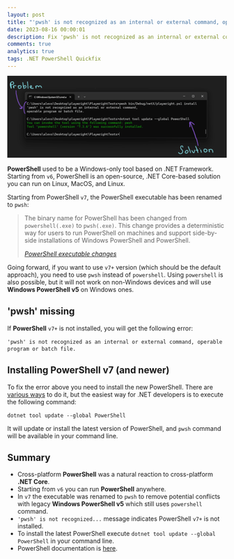 ```yaml
---
layout: post
title: "'pwsh' is not recognized as an internal or external command, operable program or batch file"
date: 2023-08-16 00:00:01
description: Fix 'pwsh' is not recognized as an internal or external command, operable program or batch file
comments: true
analytics: true
tags: .NET PowerShell Quickfix
---
```


<img src='/public/images/powershell/powershell.png' alt="a console with pwsh is not recognized as an internal or external command error message"/>

**PowerShell** used to be a Windows-only tool based on .NET Framework. Starting from `v6`, PowerShell is an open-source, .NET Core-based solution you can run on Linux, MacOS, and Linux.
<br>

Starting from PowerShell `v7`, the PowerShell executable has been renamed to `pwsh`:

> The binary name for PowerShell has been changed from `powershell(.exe)` to `pwsh(.exe)`. This change provides a deterministic way for users to run PowerShell on machines and support side-by-side installations of Windows PowerShell and PowerShell.
>
> <cite>[PowerShell executable changes](https://learn.microsoft.com/en-us/powershell/scripting/whats-new/differences-from-windows-powershell?view=powershell-7.3#renamed-powershellexe-to-pwshexe)</cite>

Going forward, if you want to use `v7+` version (which should be the default approach), you need to use `pwsh` instead of `powershell`. Using `powershell` is also possible, but it will not work on non-Windows devices and will use **Windows PowerShell v5** on Windows ones.

## 'pwsh' missing

If **PowerShell** `v7+` is not installed, you will get the following error:

```console
'pwsh' is not recognized as an internal or external command, operable program or batch file.
```

## Installing PowerShell v7 (and newer)

To fix the error above you need to install the new PowerShell. There are [various ways](https://learn.microsoft.com/en-us/powershell/scripting/install/installing-powershell-on-windows?view=powershell-7.3) to do it, but the easiest way for .NET developers is to execute the following command:

```console
dotnet tool update --global PowerShell
```

It will update or install the latest version of PowerShell, and `pwsh` command will be available in your command line.

## Summary

- Cross-platform **PowerShell** was a natural reaction to cross-platform **.NET Core**.
- Starting from `v6` you can run **PowerShell** anywhere.
- In `v7` the executable was renamed to `pwsh` to remove potential conflicts with legacy **Windows PowerShell v5** which still uses `powershell` command.
- `'pwsh' is not recognized...` message indicates PowerShell `v7+` is not installed.
- To install the latest PowerShell execute `dotnet tool update --global PowerShell` in your command line.
- PowerShell documentation is [here](https://learn.microsoft.com/en-us/powershell/scripting/overview?view=powershell-7.3).




